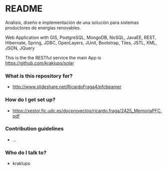 # README #

Análisis, diseño e implementación de una solución para sistemas productores de energías renovables.

Web Application with GIS, PostgreSQL, MongoDB, NoSQL, JavaEE, REST, Hibernate, Spring, JDBC, OpenLayers, JUnit, Bootstrap, Tiles, JSTL, XML, JSON, JQuery

This is the the RESTful service the main App is https://github.com/kraklups/solar

### What is this repository for? ###

* http://www.slideshare.net/RicardoFraga4/pfcbeamer

### How do I get set up? ###

* https://xestor.fic.udc.es/docproyectos/ricardo.fraga/2425_MemoriaPFC.pdf

### Contribution guidelines ###

* ...

### Who do I talk to? ###

* kraklups

